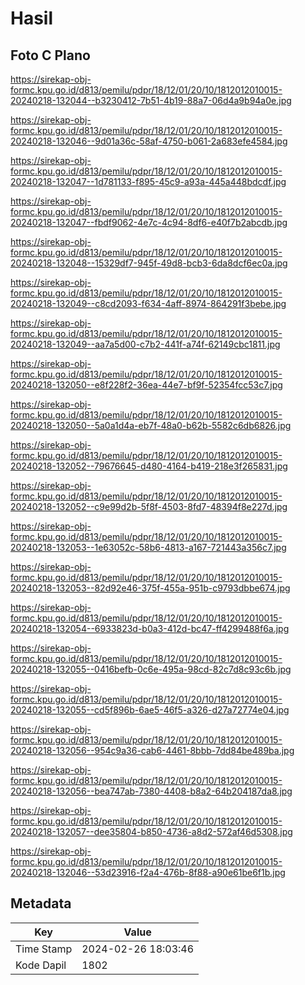 # Hasil

## Foto C Plano

https://sirekap-obj-formc.kpu.go.id/d813/pemilu/pdpr/18/12/01/20/10/1812012010015-20240218-132044--b3230412-7b51-4b19-88a7-06d4a9b94a0e.jpg

https://sirekap-obj-formc.kpu.go.id/d813/pemilu/pdpr/18/12/01/20/10/1812012010015-20240218-132046--9d01a36c-58af-4750-b061-2a683efe4584.jpg

https://sirekap-obj-formc.kpu.go.id/d813/pemilu/pdpr/18/12/01/20/10/1812012010015-20240218-132047--1d781133-f895-45c9-a93a-445a448bdcdf.jpg

https://sirekap-obj-formc.kpu.go.id/d813/pemilu/pdpr/18/12/01/20/10/1812012010015-20240218-132047--fbdf9062-4e7c-4c94-8df6-e40f7b2abcdb.jpg

https://sirekap-obj-formc.kpu.go.id/d813/pemilu/pdpr/18/12/01/20/10/1812012010015-20240218-132048--15329df7-945f-49d8-bcb3-6da8dcf6ec0a.jpg

https://sirekap-obj-formc.kpu.go.id/d813/pemilu/pdpr/18/12/01/20/10/1812012010015-20240218-132049--c8cd2093-f634-4aff-8974-864291f3bebe.jpg

https://sirekap-obj-formc.kpu.go.id/d813/pemilu/pdpr/18/12/01/20/10/1812012010015-20240218-132049--aa7a5d00-c7b2-441f-a74f-62149cbc1811.jpg

https://sirekap-obj-formc.kpu.go.id/d813/pemilu/pdpr/18/12/01/20/10/1812012010015-20240218-132050--e8f228f2-36ea-44e7-bf9f-52354fcc53c7.jpg

https://sirekap-obj-formc.kpu.go.id/d813/pemilu/pdpr/18/12/01/20/10/1812012010015-20240218-132050--5a0a1d4a-eb7f-48a0-b62b-5582c6db6826.jpg

https://sirekap-obj-formc.kpu.go.id/d813/pemilu/pdpr/18/12/01/20/10/1812012010015-20240218-132052--79676645-d480-4164-b419-218e3f265831.jpg

https://sirekap-obj-formc.kpu.go.id/d813/pemilu/pdpr/18/12/01/20/10/1812012010015-20240218-132052--c9e99d2b-5f8f-4503-8fd7-48394f8e227d.jpg

https://sirekap-obj-formc.kpu.go.id/d813/pemilu/pdpr/18/12/01/20/10/1812012010015-20240218-132053--1e63052c-58b6-4813-a167-721443a356c7.jpg

https://sirekap-obj-formc.kpu.go.id/d813/pemilu/pdpr/18/12/01/20/10/1812012010015-20240218-132053--82d92e46-375f-455a-951b-c9793dbbe674.jpg

https://sirekap-obj-formc.kpu.go.id/d813/pemilu/pdpr/18/12/01/20/10/1812012010015-20240218-132054--6933823d-b0a3-412d-bc47-ff4299488f6a.jpg

https://sirekap-obj-formc.kpu.go.id/d813/pemilu/pdpr/18/12/01/20/10/1812012010015-20240218-132055--0416befb-0c6e-495a-98cd-82c7d8c93c6b.jpg

https://sirekap-obj-formc.kpu.go.id/d813/pemilu/pdpr/18/12/01/20/10/1812012010015-20240218-132055--cd5f896b-6ae5-46f5-a326-d27a72774e04.jpg

https://sirekap-obj-formc.kpu.go.id/d813/pemilu/pdpr/18/12/01/20/10/1812012010015-20240218-132056--954c9a36-cab6-4461-8bbb-7dd84be489ba.jpg

https://sirekap-obj-formc.kpu.go.id/d813/pemilu/pdpr/18/12/01/20/10/1812012010015-20240218-132056--bea747ab-7380-4408-b8a2-64b204187da8.jpg

https://sirekap-obj-formc.kpu.go.id/d813/pemilu/pdpr/18/12/01/20/10/1812012010015-20240218-132057--dee35804-b850-4736-a8d2-572af46d5308.jpg

https://sirekap-obj-formc.kpu.go.id/d813/pemilu/pdpr/18/12/01/20/10/1812012010015-20240218-132046--53d23916-f2a4-476b-8f88-a90e61be6f1b.jpg


## Metadata

| Key        | Value               |
| ---------- | ------------------- |
| Time Stamp | 2024-02-26 18:03:46 |
| Kode Dapil | 1802                |



